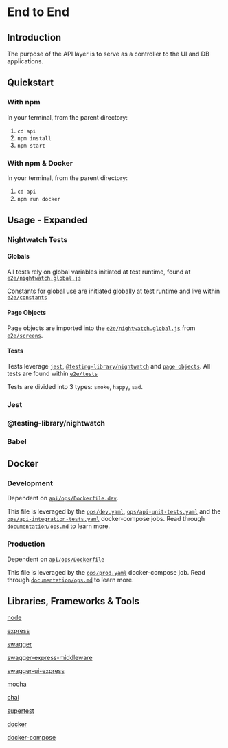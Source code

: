 # End to End

## Introduction

The purpose of the API layer is to serve as a controller to the UI and DB applications.

## Quickstart

### With npm

In your terminal, from the parent directory:

1. `cd api`
2. `npm install`
3. `npm start`

### With npm & Docker

In your terminal, from the parent directory:

1. `cd api`
2. `npm run docker`

## Usage - Expanded 

### Nightwatch Tests

#### Globals 

All tests rely on global variables initiated at test runtime, found at [`e2e/nightwatch.global.js`](https://github.com/escobard/create-app/blob/master/e2e/nightwatch.global.js)

Constants for global use are initiated globally at test runtime and live within [`e2e/constants`](https://github.com/escobard/create-app/tree/master/e2e/constants)

#### Page Objects

Page objects are imported into the [`e2e/nightwatch.global.js`](https://github.com/escobard/create-app/blob/master/e2e/nightwatch.global.js) from [`e2e/screens`](https://github.com/escobard/create-app/blob/master/e2e/screens).

#### Tests

Tests leverage [`jest`](https://jestjs.io/), [`@testing-library/nightwatch`](https://github.com/testing-library/nightwatch-testing-library) and [`page objects`](https://nightwatchjs.org/guide/working-with-page-objects/). All tests are found within [`e2e/tests`](https://github.com/escobard/create-app/blob/master/e2e/tests)

Tests are divided into 3 types: `smoke`, `happy`, `sad`.

### Jest

### @testing-library/nightwatch

### Babel

## Docker

### Development

Dependent on [`api/ops/Dockerfile.dev`](https://github.com/escobard/create-app/blob/master/api/ops/Dockerfile.dev).

This file is leveraged by the [`ops/dev.yaml`](https://github.com/escobard/create-app/blob/master/ops/dev.yaml), [`ops/api-unit-tests.yaml`](https://github.com/escobard/create-app/blob/master/ops/api-unit-tests.yaml) and the [`ops/api-integration-tests.yaml`](https://github.com/escobard/create-app/blob/master/ops/api-integration-tests.yaml) docker-compose jobs. Read through [`documentation/ops.md`](https://github.com/escobard/create-app/blob/master/documentation/ops.md) to learn more.

### Production

Dependent on [`api/ops/Dockerfile`](https://github.com/escobard/create-app/blob/master/api/ops/Dockerfile)

This file is leveraged by the [`ops/prod.yaml`](https://github.com/escobard/create-app/blob/master/ops/prod.yaml
) docker-compose job. Read through [`documentation/ops.md`](https://github.com/escobard/create-app/blob/master/documentation/ops.md) to learn more.

## Libraries, Frameworks & Tools

[node](https://nodejs.org/en/)

[express](https://expressjs.com/)

[swagger](https://swagger.io/)

[swagger-express-middleware](https://www.npmjs.com/package/swagger-express-middleware)

[swagger-ui-express](https://www.npmjs.com/package/swagger-ui-express)

[mocha](https://mochajs.org/)

[chai](https://www.chaijs.com/)

[supertest](https://github.com/visionmedia/supertest)

[docker](https://www.docker.com/)

[docker-compose](https://docs.docker.com/compose/)

